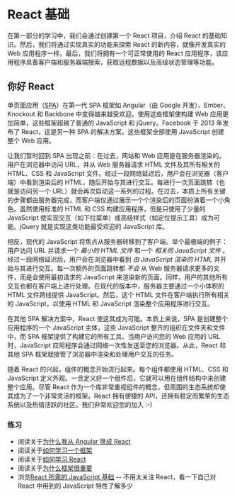 # React 基础

在第一部分的学习中，我们会通过创建第一个 React 项目，介绍 React 的基础知识。然后，我们将通过实现真实的功能来探索 React 的新内容，就像开发真实的 Web 应用程序一样。最后，我们将拥有一个可正常使用的 React 应用程序，该应用程序具备客户端和服务器端搜索，获取远程数据以及高级状态管理等功能。

## 你好 React

单页面应用（[SPA](https://en.wikipedia.org/wiki/Single-page_application)）在第一代 SPA 框架如 Angular（由 Google 开发）、Ember、Knockout 和 Backbone 中变得越来越受欢迎。使用这些框架使构建 Web 应用更加简单，这些框架超越了普通的 JavaScript 和 jQuery。Facebook 于 2013 年发布了 React，这是另一种 SPA 的解决方案。这些框架全部使用 JavaScript 创建整个 Web 应用。

让我们暂时回到 SPA 出现之前：在过去，网站和 Web 应用是在服务器渲染的。用户在浏览器中访问 URL，并从 Web 服务器请求 HTML 文件及其所有相关的 HTML、CSS 和 JavaScript 文件。经过一段网络延迟后，用户会在浏览器（客户端）中看到渲染后的 HTML，随后开始与其进行交互。每进行一次页面跳转（也就是访问另一个 URL）就会再次启动这一系列的过程。在过去，本质上所有关键的步骤都由服务器完成，而客户端仅通过展示一个个渲染后的页面扮演着一个小角色。虽然使用标准的 HTML 和 CSS 构建应用程序，但是只使用了少量的 JavaScript 使实现交互（如下拉菜单）或高级样式（如定位提示工具）成为可能。jQuery 就是实现这类功能最受欢迎的 JavaScript 库。

相反，现代的 JavaScript 将焦点从服务器转移到了客户端。举个最极端的例子：用户访问 URL 并请求一个 *最小的 HTML 文件* 和一个 *相关的 JavaScript 文件* 。经过一段网络延迟后，用户会在浏览器中看到 *由 JavaScript 渲染的 HTML* 并开始与其进行交互。每一次额外的页面跳转都 *不会* 从 Web 服务器请求更多的文件，而是会使用最初请求的 JavaScript 来渲染新的页面。同样，用户的其他所有交互也都在客户端上进行处理。在现代的版本中，服务器主要通过一个小体积的 HTML 文件跨线提供 JavaScript。然后，这个 HTML 文件在客户端执行所有相关的 JavaScript，以使用 HTML 和 JavaScript 渲染整个应用程序进行交互。

在其他 SPA 解决方案中，React 使这其成为可能。本质上来说，SPA 是创建整个应用程序的一个 JavaScript 主体，这些 JavaScript 整齐的组织在文件夹和文件中，而 SPA 框架提供了构建它的所有工具。当用户访问您的 Web 应用的 URL 时，JavaScript 应用程序会通过网络一次性发送至您的浏览器。从此，React 和其他 SPA 框架就接管了浏览器中渲染和处理用户交互的任务。

随着 React 的兴起，组件的概念开始流行起来。每个组件都使用 HTML、CSS 和 JavaScript 定义外观。一旦定义好一个组件后，它就可以用在组件结构中来创建整个应用。尽管 React 作为一个库非常重视组件的概念，但周围的生态系统却使其成为了一个非常灵活的框架。React 拥有便捷的 API，还拥有稳定而繁荣的生态系统以及热情活跃的社区。我们非常欢迎您的加入 :-)

### 练习

* 阅读关于[为什么我从 Angular 换成 React](https://www.robinwieruch.de/reasons-why-i-moved-from-angular-to-react/)
* 阅读关于[如何学习一个框架](https://www.robinwieruch.de/how-to-learn-framework/)
* 阅读关于[如何学习 React](https://www.robinwieruch.de/learn-react-js)
* 阅读关于[为什么框架很重要](https://www.robinwieruch.de/why-frameworks-matter)
* 浏览[React 所需的 JavaScript 基础](https://www.robinwieruch.de/javascript-fundamentals-react-requirements) -- 不用太关注 React，看一下自己对 React 中用到的 JavaScript 特性了解多少
